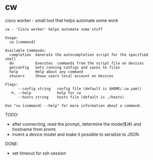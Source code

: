 # cw
cisco worker - small tool that helps automate some work

```
cw - 'Cisco worker' helps automate some stuff

Usage:
  cw [command]

Available Commands:
  completion  Generate the autocompletion script for the specified shell
  do          Executes  commands from the script file on devices
  getconfig   Gets running configs and saves to files
  help        Help about any command
  shusers     Shows users local account on devices

Flags:
      --config string   config file (default is $HOME/.cw.yaml)
  -h, --help            help for cw
      --hosts string    hosts file (default is ./hosts)

Use "cw [command] --help" for more information about a command.
```
TODO:
- after connecting, read the prompt, determine the mode($/#) and hostname from promt.
- invent a device model and make it possible to serialize to JSON


DONE:
- set timeout for ssh session
